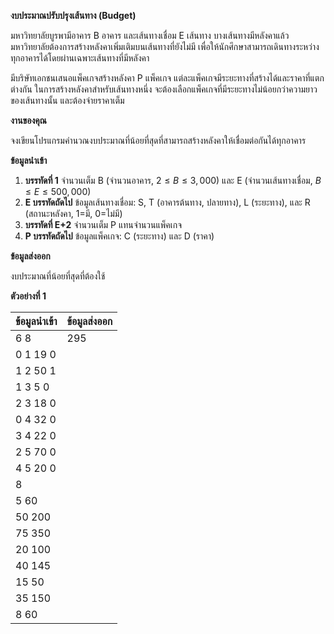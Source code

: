 **งบประมาณปรับปรุงเส้นทาง (Budget)**

มหาวิทยาลัยบูรพามีอาคาร B อาคาร และเส้นทางเชื่อม E เส้นทาง บางเส้นทางมีหลังคาแล้ว มหาวิทยาลัยต้องการสร้างหลังคาเพิ่มเติมบนเส้นทางที่ยังไม่มี เพื่อให้นักศึกษาสามารถเดินทางระหว่างทุกอาคารได้โดยผ่านเฉพาะเส้นทางที่มีหลังคา

มีบริษัทเอกชนเสนอแพ็คเกจสร้างหลังคา P แพ็คเกจ แต่ละแพ็คเกจมีระยะทางที่สร้างได้และราคาที่แตกต่างกัน ในการสร้างหลังคาสำหรับเส้นทางหนึ่ง จะต้องเลือกแพ็คเกจที่มีระยะทางไม่น้อยกว่าความยาวของเส้นทางนั้น และต้องจ่ายราคาเต็ม

**งานของคุณ**

จงเขียนโปรแกรมคำนวณงบประมาณที่น้อยที่สุดที่สามารถสร้างหลังคาให้เชื่อมต่อกันได้ทุกอาคาร

**ข้อมูลนำเข้า**

1.  **บรรทัดที่ 1** จำนวนเต็ม B (จำนวนอาคาร, $2 \le B \le 3,000$) และ E (จำนวนเส้นทางเชื่อม, $B \le E \le 500,000$)
2.  **E บรรทัดถัดไป** ข้อมูลเส้นทางเชื่อม: S, T (อาคารต้นทาง, ปลายทาง), L (ระยะทาง), และ R (สถานะหลังคา, 1=มี, 0=ไม่มี)
3.  **บรรทัดที่ E+2** จำนวนเต็ม P แทนจำนวนแพ็คเกจ
4.  **P บรรทัดถัดไป** ข้อมูลแพ็คเกจ: C (ระยะทาง) และ D (ราคา)

**ข้อมูลส่งออก**

งบประมาณที่น้อยที่สุดที่ต้องใช้

**ตัวอย่างที่ 1**

| ข้อมูลนำเข้า | ข้อมูลส่งออก |
| :--- | :--- |
| 6 8 | 295 |
| 0 1 19 0 | |
| 1 2 50 1 | |
| 1 3 5 0 | |
| 2 3 18 0 | |
| 0 4 32 0 | |
| 3 4 22 0 | |
| 2 5 70 0 | |
| 4 5 20 0 | |
| 8 | |
| 5 60 | |
| 50 200 | |
| 75 350 | |
| 20 100 | |
| 40 145 | |
| 15 50 | |
| 35 150 | |
| 8 60 | |